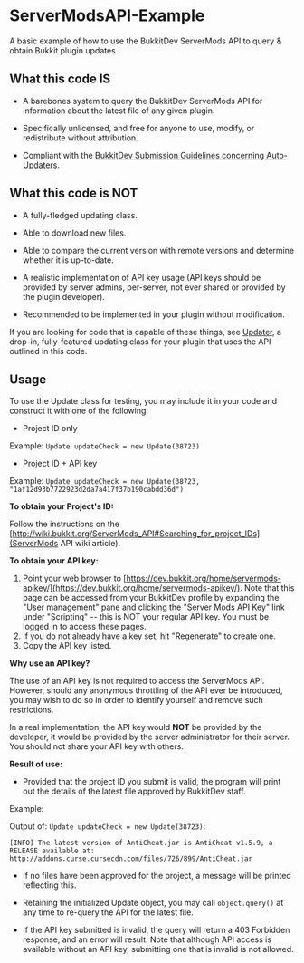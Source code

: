 ServerModsAPI-Example
=====================

A basic example of how to use the BukkitDev ServerMods API to query &amp; obtain Bukkit plugin updates.

What this code IS
-------
* A barebones system to query the BukkitDev ServerMods API for information about the latest file of any given plugin.

* Specifically unlicensed, and free for anyone to use, modify, or redistribute without attribution.

* Compliant with the [BukkitDev Submission Guidelines concerning Auto-Updaters](http://wiki.bukkit.org/BukkitDev:Project_Submission_Guidelines#Auto-updaters).

What this code is NOT
-------
* A fully-fledged updating class.

* Able to download new files.

* Able to compare the current version with remote versions and determine whether it is up-to-date.

* A realistic implementation of API key usage (API keys should be provided by server admins, per-server, not ever shared or provided by the plugin developer).

* Recommended to be implemented in your plugin without modification.


If you are looking for code that is capable of these things, see [Updater](https://github.com/h31ix/Updater), a drop-in, fully-featured updating class for your plugin that uses the API outlined in this code.

Usage
-------

To use the Update class for testing, you may include it in your code and construct it with one of the following:

* Project ID only

Example:
```Update updateCheck = new Update(38723)```

* Project ID  + API key

Example:
```Update updateCheck = new Update(38723, "1af12d93b7722923d2da7a417f37b190cabdd36d")```

**To obtain your Project's ID:**

Follow the instructions on the [http://wiki.bukkit.org/ServerMods_API#Searching_for_project_IDs](ServerMods API wiki article).

**To obtain your API key:**

1. Point your web browser to [https://dev.bukkit.org/home/servermods-apikey/](https://dev.bukkit.org/home/servermods-apikey/). Note that this page can be accessed from your BukkitDev profile by expanding the "User management" pane and clicking the "Server Mods API Key" link under "Scripting" -- this is NOT your regular API key. You must be logged in to access these pages.
2. If you do not already have a key set, hit "Regenerate" to create one.
3. Copy the API key listed.

**Why use an API key?**

The use of an API key is not required to access the ServerMods API. However, should any anonymous throttling of the API ever be introduced, you may wish to do so in order to identify yourself and remove such restrictions.

In a real implementation, the API key would **NOT** be provided by the developer, it would be provided by the server administrator for their server. You should not share your API key with others.

**Result of use:**

* Provided that the project ID you submit is valid, the program will print out the details of the latest file approved by BukkitDev staff.

Example:

Output of: ```Update updateCheck = new Update(38723)```:

```[INFO] The latest version of AntiCheat.jar is AntiCheat v1.5.9, a RELEASE available at: http://addons.curse.cursecdn.com/files/726/899/AntiCheat.jar```

* If no files have been approved for the project, a message will be printed reflecting this.

* Retaining the initialized Update object, you may call ```object.query()``` at any time to re-query the API for the latest file.

* If the API key submitted is invalid, the query will return a 403 Forbidden response, and an error will result. Note that although API access is available without an API key, submitting one that is invalid is not allowed.
